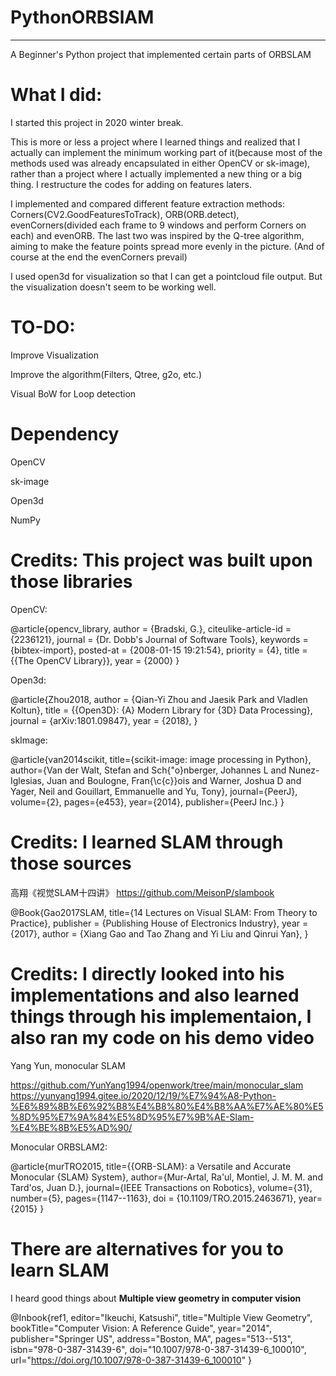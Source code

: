 # PythonORBSlAM
--------------------
A Beginner's Python project that implemented certain parts of ORBSLAM

# What I did:
I started this project in 2020 winter break.

This is more or less a project where I learned things and realized that I actually can implement the minimum working part of it(because most of the methods used was already encapsulated in either OpenCV or sk-image), rather than a project where I actually implemented a new thing or a big thing. I restructure the codes for adding on features laters. 

I implemented and compared different feature extraction methods: Corners(CV2.GoodFeaturesToTrack), ORB(ORB.detect), evenCorners(divided each frame to 9 windows and perform Corners on each) and evenORB. The last two was inspired by the Q-tree algorithm, aiming to make the feature points spread more evenly in the picture. (And of course at the end the evenCorners prevail)

I used open3d for visualization so that I can get a pointcloud file output. But the visualization doesn't seem to be working well. 

# TO-DO:
Improve Visualization

Improve the algorithm(Filters, Qtree, g2o, etc.)

Visual BoW for Loop detection

# Dependency

OpenCV

sk-image

Open3d

NumPy


# Credits: This project was built upon those libraries

OpenCV:

@article{opencv_library,
    author = {Bradski, G.},
    citeulike-article-id = {2236121},
    journal = {Dr. Dobb's Journal of Software Tools},
    keywords = {bibtex-import},
    posted-at = {2008-01-15 19:21:54},
    priority = {4},
    title = {{The OpenCV Library}},
    year = {2000}
}

Open3d:

@article{Zhou2018,
    author    = {Qian-Yi Zhou and Jaesik Park and Vladlen Koltun},
    title     = {{Open3D}: {A} Modern Library for {3D} Data Processing},
    journal   = {arXiv:1801.09847},
    year      = {2018},
}

skImage:

@article{van2014scikit,
  title={scikit-image: image processing in Python},
  author={Van der Walt, Stefan and Sch{\"o}nberger, Johannes L and Nunez-Iglesias, Juan and Boulogne, Fran{\c{c}}ois and Warner, Joshua D and Yager, Neil and Gouillart, Emmanuelle and Yu, Tony},
  journal={PeerJ},
  volume={2},
  pages={e453},
  year={2014},
  publisher={PeerJ Inc.}
}



# Credits: I learned SLAM through those sources
高翔《视觉SLAM十四讲》 https://github.com/MeisonP/slambook

@Book{Gao2017SLAM, title={14 Lectures on Visual SLAM: From Theory to Practice}, publisher = {Publishing House of Electronics Industry}, year = {2017}, author = {Xiang Gao and Tao Zhang and Yi Liu and Qinrui Yan}, }

# Credits: I directly looked into his implementations and also learned things through his implementaion, I also ran my code on his demo video
Yang Yun, monocular SLAM

https://github.com/YunYang1994/openwork/tree/main/monocular_slam
https://yunyang1994.gitee.io/2020/12/19/%E7%94%A8-Python-%E6%89%8B%E6%92%B8%E4%B8%80%E4%B8%AA%E7%AE%80%E5%8D%95%E7%9A%84%E5%8D%95%E7%9B%AE-Slam-%E4%BE%8B%E5%AD%90/

Monocular ORBSLAM2:

@article{murTRO2015,
  title={{ORB-SLAM}: a Versatile and Accurate Monocular {SLAM} System},
  author={Mur-Artal, Ra\'ul, Montiel, J. M. M. and Tard\'os, Juan D.},
  journal={IEEE Transactions on Robotics},
  volume={31},
  number={5},
  pages={1147--1163},
  doi = {10.1109/TRO.2015.2463671},
  year={2015}
 }

# There are alternatives for you to learn SLAM
I heard good things about **Multiple view geometry in computer vision**

@Inbook{ref1,
editor="Ikeuchi, Katsushi",
title="Multiple View Geometry",
bookTitle="Computer Vision: A Reference Guide",
year="2014",
publisher="Springer US",
address="Boston, MA",
pages="513--513",
isbn="978-0-387-31439-6",
doi="10.1007/978-0-387-31439-6_100010",
url="https://doi.org/10.1007/978-0-387-31439-6_100010"
}


